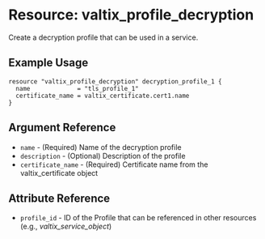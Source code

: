 # Resource: valtix_profile_decryption

Create a decryption profile that can be used in a service.

## Example Usage
```hcl
resource "valtix_profile_decryption" decryption_profile_1 {
  name             = "tls_profile_1"
  certificate_name = valtix_certificate.cert1.name
}
```

## Argument Reference
* `name` - (Required) Name of the decryption profile
* `description` - (Optional) Description of the profile
* `certificate_name` - (Required) Certificate name from the valtix_certificate object

## Attribute Reference
* `profile_id` - ID of the Profile that can be referenced in other resources (e.g., *valtix_service_object*)
